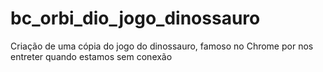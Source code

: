 # bc_orbi_dio_jogo_dinossauro
Criação de uma cópia do jogo do dinossauro, famoso no Chrome por nos entreter quando estamos sem conexão
